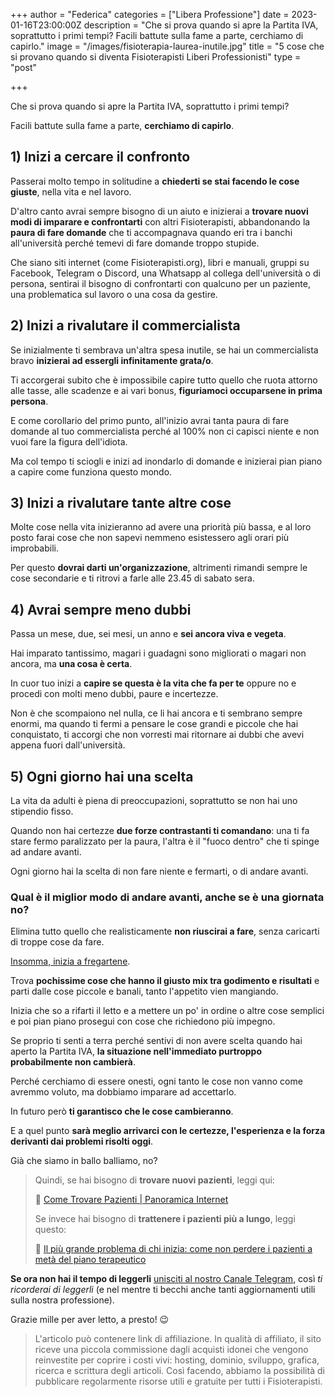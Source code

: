 +++
author = "Federica"
categories = ["Libera Professione"]
date = 2023-01-16T23:00:00Z
description = "Che si prova quando si apre la Partita IVA, soprattutto i primi tempi? Facili battute sulla fame a parte, cerchiamo di capirlo."
image = "/images/fisioterapia-laurea-inutile.jpg"
title = "5 cose che si provano quando si diventa Fisioterapisti Liberi Professionisti"
type = "post"

+++

Che si prova quando si apre la Partita IVA, soprattutto i primi tempi?

Facili battute sulla fame a parte, **cerchiamo di capirlo**.

## 1) Inizi a cercare il confronto

Passerai molto tempo in solitudine a **chiederti se stai facendo le cose giuste**, nella vita e nel lavoro. 

D'altro canto avrai sempre bisogno di un aiuto e inizierai a **trovare nuovi modi di imparare e confrontarti** con altri Fisioterapisti, abbandonando la **paura di fare domande** che ti accompagnava quando eri tra i banchi all'università perché temevi di fare domande troppo stupide.

Che siano siti internet (come Fisioterapisti.org), libri e manuali, gruppi su Facebook, Telegram o Discord, una Whatsapp al collega dell'università o di persona, sentirai il bisogno di confrontarti con qualcuno per un paziente, una problematica sul lavoro o una cosa da gestire.

## 2) Inizi a rivalutare il commercialista

Se inizialmente ti sembrava un'altra spesa inutile, se hai un commercialista bravo **inizierai ad essergli infinitamente grata/o**.

Ti accorgerai subito che è impossibile capire tutto quello che ruota attorno alle tasse, alle scadenze e ai vari bonus, **figuriamoci occuparsene in prima persona**. 

E come corollario del primo punto, all'inizio avrai tanta paura di fare domande al tuo commercialista perché al 100% non ci capisci niente e non vuoi fare la figura dell'idiota. 

Ma col tempo ti sciogli e inizi ad inondarlo di domande e inizierai pian piano a capire come funziona questo mondo.

## 3) Inizi a rivalutare tante altre cose

Molte cose nella vita inizieranno ad avere una priorità più bassa, e al loro posto farai cose che non sapevi nemmeno esistessero agli orari più improbabili.

Per questo **dovrai darti un'organizzazione**, altrimenti rimandi sempre le cose secondarie e ti ritrovi a farle alle 23.45 di sabato sera.

## 4) Avrai sempre meno dubbi

Passa un mese, due, sei mesi, un anno e **sei ancora viva e vegeta**. 

Hai imparato tantissimo, magari i guadagni sono migliorati o magari non ancora, ma **una cosa è certa**.

In cuor tuo inizi a **capire se questa è la vita che fa per te** oppure no e procedi con molti meno dubbi, paure e incertezze.

Non è che scompaiono nel nulla, ce li hai ancora e ti sembrano sempre enormi, ma quando ti fermi a pensare le cose grandi e piccole che hai conquistato, ti accorgi che non vorresti mai ritornare ai dubbi che avevi appena fuori dall'università.

## 5) Ogni giorno hai una scelta

La vita da adulti è piena di preoccupazioni, soprattutto se non hai uno stipendio fisso. 

Quando non hai certezze **due forze contrastanti ti comandano**: una ti fa stare fermo paralizzato per la paura, l'altra è il "fuoco dentro" che ti spinge ad andare avanti. 

Ogni giorno hai la scelta di non fare niente e fermarti, o di andare avanti. 

### Qual è il miglior modo di andare avanti, anche se è una giornata no?

Elimina tutto quello che realisticamente **non riuscirai a fare**, senza caricarti di troppe cose da fare. 

[Insomma, inizia a fregartene](https://amzn.to/3wa7je8 "La sottile arte di fare quello che c***o ti pare. Il metodo scorretto (ma efficace) per liberarsi da persone irritanti, falsi problemi e rotture di ogni giorno e vivere felici").

Trova **pochissime cose che hanno il giusto mix tra godimento e risultati** e parti dalle cose piccole e banali, tanto l'appetito vien mangiando.

Inizia che so a rifarti il letto e a mettere un po' in ordine o altre cose semplici e poi pian piano prosegui con cose che richiedono più impegno.

Se proprio ti senti a terra perché sentivi di non avere scelta quando hai aperto la Partita IVA, **la situazione nell'immediato purtroppo probabilmente non cambierà**.

Perché cerchiamo di essere onesti, ogni tanto le cose non vanno come avremmo voluto, ma dobbiamo imparare ad accettarlo.

In futuro però **ti garantisco che le cose cambieranno**.

E a quel punto **sarà meglio arrivarci con le certezze, l'esperienza e la forza derivanti dai problemi risolti oggi**. 

Già che siamo in ballo balliamo, no?

> Quindi, se hai bisogno di **trovare nuovi pazienti**, leggi qui:
>
> 📲 [Come Trovare Pazienti | Panoramica Internet](https://fisioterapisti.org/da-dove-provengono-i-miei-pazienti-internet/ "Come Trovare Pazienti | Panoramica Internet")
>
> Se invece hai bisogno di **trattenere i pazienti più a lungo**, leggi questo:
>
> 📲 [Il più grande problema di chi inizia: come non perdere i pazienti a metà del piano terapeutico](https://fisioterapisti.org/il-piu-grande-problema-di-chi-inizia-come-non-perdere-i-pazienti-a-meta-del-piano-terapeutico/ "https://fisioterapisti.org/il-piu-grande-problema-di-chi-inizia-come-non-perdere-i-pazienti-a-meta-del-piano-terapeutico/")

**Se ora non hai il tempo di leggerli** [unisciti al nostro Canale Telegram](https://t.me/fisioterapisti_official "Fisioterapisti Official"), così _ti ricorderai di leggerli_ (e nel mentre ti becchi anche tanti aggiornamenti utili sulla nostra professione).

Grazie mille per aver letto, a presto! 😉

> L'articolo può contenere link di affiliazione. In qualità di affiliato, il sito riceve una piccola commissione dagli acquisti idonei che vengono reinvestite per coprire i costi vivi: hosting, dominio, sviluppo, grafica, ricerca e scrittura degli articoli. Così facendo, abbiamo la possibilità di pubblicare regolarmente risorse utili e gratuite per tutti i Fisioterapisti.